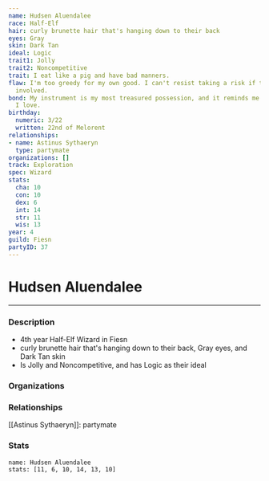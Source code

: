 ```yaml
---
name: Hudsen Aluendalee
race: Half-Elf
hair: curly brunette hair that's hanging down to their back
eyes: Gray
skin: Dark Tan
ideal: Logic
trait1: Jolly
trait2: Noncompetitive
trait: I eat like a pig and have bad manners.
flaw: I'm too greedy for my own good. I can't resist taking a risk if there's money
  involved.
bond: My instrument is my most treasured possession, and it reminds me of someone
  I love.
birthday:
  numeric: 3/22
  written: 22nd of Melorent
relationships:
- name: Astinus Sythaeryn
  type: partymate
organizations: []
track: Exploration
spec: Wizard
stats:
  cha: 10
  con: 10
  dex: 6
  int: 14
  str: 11
  wis: 13
year: 4
guild: Fiesn
partyID: 37
---
```

# Hudsen Aluendalee
---
### Description
- 4th year Half-Elf Wizard in Fiesn
- curly brunette hair that's hanging down to their back, Gray eyes, and Dark Tan skin
- Is Jolly and Noncompetitive, and has Logic as their ideal

### Organizations
### Relationships
[[Astinus Sythaeryn]]: partymate
### Stats
```statblock
name: Hudsen Aluendalee
stats: [11, 6, 10, 14, 13, 10]
```